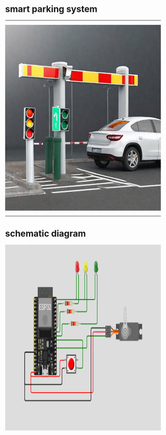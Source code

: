 # smart parking system
---
<img src="https://github.com/AhmadEsmail/Smart-parking-system-ESP32/blob/main/1705233509657.png" alt="Project Logo" width="800" height="600">

---
# schematic diagram

<img src="https://github.com/AhmadEsmail/Smart-parking-system-ESP32/blob/main/simulation.PNG" alt="Project Logo" width="800" height="600">

